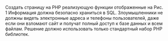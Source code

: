 Создать страницу на PHP реализующую функции отображенные на Рис. 1
Информация должна безопасно храниться в SQL. Злоумышленники не должны видеть
электронные адреса и телефоны пользователей, даже если они взломают сайт и получат
полный доступ к базе данных и всем файлам. Решение должно использовать только
стандартный набор PHP библиотек.